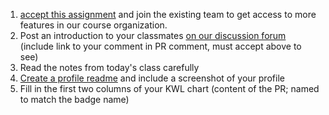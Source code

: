 
1. [accept this assignment](https://classroom.github.com/a/OwypOh3M) and join the existing team to get access to more features in our course organization. 
2. Post an introduction to your classmates [on our discussion forum](https://github.com/orgs/compsys-progtools/discussions/1) (include link  to your comment in PR comment, must accept above to see)
3. Read the notes from today's class carefully
4. [Create a profile readme](https://docs.github.com/en/get-started/start-your-journey/setting-up-your-profile#adding-a-profile-readme) and include a screenshot of your profile
5. Fill in the first two columns of your KWL chart (content of the PR; named to match the badge name)